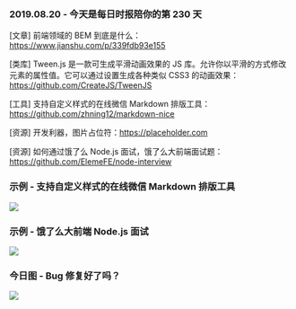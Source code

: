 ### 2019.08.20 - 今天是每日时报陪你的第 230 天

[文章] 前端领域的 BEM 到底是什么：<https://www.jianshu.com/p/339fdb93e155>

[类库] Tween.js 是一款可生成平滑动画效果的 JS 库。允许你以平滑的方式修改元素的属性值。它可以通过设置生成各种类似 CSS3 的动画效果：<https://github.com/CreateJS/TweenJS> 

[工具] 支持自定义样式的在线微信 Markdown 排版工具：<https://github.com/zhning12/markdown-nice> 

[资源] 开发利器，图片占位符：<https://placeholder.com> 

[资源] 如何通过饿了么 Node.js 面试，饿了么大前端面试题：<https://github.com/ElemeFE/node-interview> 

### 示例 - 支持自定义样式的在线微信 Markdown 排版工具
![](http://qn.40zhe.com/fehelper-mdnice-com-1566286399765.png)

### 示例 - 饿了么大前端 Node.js 面试
![](https://elemefe.github.io/node-interview/assets/ElemeFE-background.png)

### 今日图 - Bug 修复好了吗？
![](http://qn.40zhe.com/16c9602b61fb77f5)
